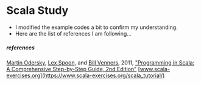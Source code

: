 # Scala Study

* I modified the example codes a bit to confirm my understanding.
* Here are the list of references I am following...

##### references
[Martin Odersky](https://lampwww.epfl.ch/~odersky/), [Lex Spoon](https://www.lexspoon.org/), and [Bill Venners](https://twitter.com/bvenners?lang=en), 2011, ["Programming in Scala: A Comprehensive Step-by-Step Guide, 2nd Edition"](https://www.amazon.com/Programming-Scala-Comprehensive-Step-Step/dp/0981531644)
[www.scala-exercises.org](https://www.scala-exercises.org/scala_tutorial/)
